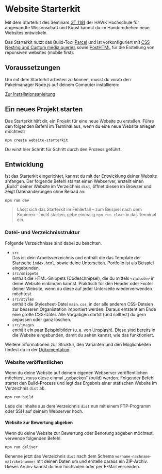 <h1>Website Starterkit</h1>

Mit dem Starterkit des Seminars [GT 1191](https://hawk-gt1191.de/) der HAWK Hochschule für angewandte Wissenschaft und Kunst kannst du im Handumdrehen neue Websites entwickeln.

Das Starterkit nutzt das Build-Tool [Parcel](https://parceljs.org/) und ist vorkonfiguriert mit [CSS Nesting und Custom media queries](https://parceljs.org/languages/css/#draft-syntax) sowie [PostHTML](https://parceljs.org/languages/html/#posthtml) für die Erstellung von reponsiven websites (mobile first).

## Voraussetzungen

Um mit dem Starterkit arbeiten zu können, musst du vorab den Paketmanager Node.js auf deinem Computer installieren:

[Zur Installationsanleitung](https://starterguide.dev)

## Ein neues Projekt starten

Das Starterkit hilft dir, ein Projekt für eine neue Website zu erstellen. Führe den folgenden Befehl im Terminal aus, wenn du eine neue Website anlegen möchtest:

```shell
npm create website-starterkit
```

Du wirst hier Schritt für Schritt durch den Prozess geführt.

## Entwicklung

Ist das Starterkit eingerichtet, kannst du mit der Entwicklung deiner Website anfangen. Der folgende Befehl startet einen Webserver, erstellt einen „Build“ deiner Website im Verzeichnis `dist`, öffnet diesen im Browser und zeigt Datenänderungen ohne Reload an:

```shell
npm run dev
```

> Lässt sich das Starterkit im Fehlerfall – zum Beispiel nach dem Kopieren – nicht starten, gebe einmalig `npm run clean` in das Terminal ein.

### Datei- und Verzeichnisstruktur

Folgende Verzeichnisse sind dabei zu beachten.

- `src`\
  Das ist dein Arbeitsverzeichnis und enthält die das Template der Startseite `index.html`, sowie deine Unterseiten. Portfolio ist als Beispiel eingebunden.
- `src/snippets`\
  enthält die HTML-Snippets (Codeschnipsel), die du mittels `<include>` in deine Website einbinden kannst. Praktisch für den Header oder Footer deiner Website, wenn du diese auf jeder Unterseite wiederverwenden möchtest.
- `src/styles`\
  enthält die Stylesheet-Datei `main.css`, in der alle anderen CSS-Dateien zur besseren Organistation importiert werden. Daraus entsteht am Ende eine große CSS-Datei. Alle Vorgabgen darfst (und solltest) du gern anpassen oder ganz löschen.
- `src/images`\
  enthält ein paar Beispielbilder (u.&#8239;a. von [Unsplash](https://unsplash.com/de)). Diese sind bereits in die Website eingebunden, damit du sehen kannst, wie das funktioniert.

Weitere Informationen zur Struktur, den Varianten und den Möglichkeiten findest du in der [Dokumentation](https://starterguide.dev).

### Website veröffentlichen

Wenn du deine Website auf deinem eigenen Webserver veröffentlichen möchtest, muss diese einmal „gebacken” (build) werden. Folgender Befehl startet den Build-Prozess und legt das Ergebnis einer statischen Website im Verzeichnis `dist` ab.

```shell
npm run build
```

Lade die Inhalte aus dem Verzeichnis `dist` nun mit einem FTP-Programm oder SSH auf deinem Webserver hoch.

#### Website zur Bewertung abgeben

Wenn du deine Website zur Bewertung oder Benotung abgeben möchtest, verwende folgenden Befehl:

```shell
npm run deliver
```

Benenne jetzt das Verzeichnis `dist` nach dem Schema `vorname-nachname-matrikelnummer` mit deinen Daten um und erstelle daraus ein ZIP-Archiv. Dieses Archiv kannst du nun hochladen oder per E-Mail versenden.
